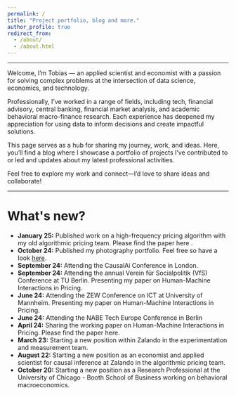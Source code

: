 ```yaml
---
permalink: /
title: "Project portfolio, blog and more."
author_profile: true
redirect_from: 
  - /about/
  - /about.html
---
```


-------
Welcome,
I’m Tobias — an applied scientist and economist with a passion for solving complex problems at the intersection of data science, economics, and technology. 

Professionally, I’ve worked in a range of fields, including tech, financial advisory, central banking, financial market analysis, and academic behavioral macro-finance research. Each experience has deepened my appreciation for using data to inform decisions and create impactful solutions.

This page serves as a hub for sharing my journey, work, and ideas. Here, you’ll find a blog where I showcase a portfolio of projects I’ve contributed to or led and updates about my latest professional activities.

Feel free to explore my work and connect—I’d love to share ideas and collaborate!

-------

What's new?
======

- **January 25:** Published work on a high-frequency pricing algorithm with my old algorithmic pricing team. Please find the paper here . 
- **October 24:** Published my photography portfolio. Feel free so have a look [here](http://analogeansichten.de).
- **September 24:** Attending the CausalAi Conference in London.
- **September 24:** Attending the annual Verein für Socialpolitik (VfS) Conference at TU Berlin. Presenting my paper on Human-Machine Interactions in Pricing.
- **June 24:** Attending the ZEW Conference on ICT at University of Mannheim. Presenting my paper on Human-Machine Interactions in Pricing.
- **June 24:** Attending the NABE Tech Europe Conference in Berlin
- **April 24:** Sharing the working paper on Human-Machine Interactions in Pricing. Please find the paper here. 
- **March 23:** Starting a new position within Zalando in the experimentation and measurement team. 
- **August 22:** Starting a new position as an economist and applied scientist for causal inference at Zalando in the algorithmic pricing team.  
- **October 20:** Starting a new position as a Research Professional at the University of Chicago - Booth School of Business working on behavioral macroeconomics.

